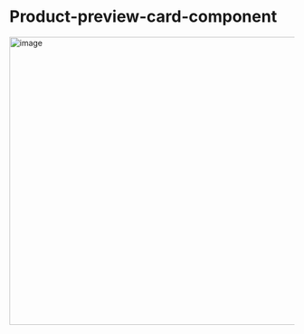 # Product-preview-card-component

<img width="509" alt="image" src="https://user-images.githubusercontent.com/114161683/216734155-88325a64-ecf0-4d61-a644-0bdfa575397d.png">
